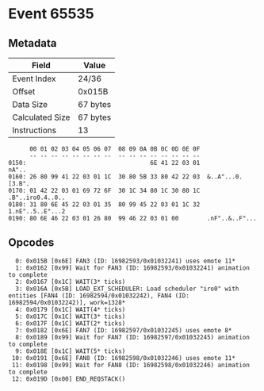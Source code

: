 # Event 65535

## Metadata

| Field           | Value    |
|-----------------|----------|
| Event Index     | 24/36    |
| Offset          | 0x015B   |
| Data Size       | 67 bytes |
| Calculated Size | 67 bytes |
| Instructions    | 13       |

```
      00 01 02 03 04 05 06 07  08 09 0A 0B 0C 0D 0E 0F
      -- -- -- -- -- -- -- --  -- -- -- -- -- -- -- --
0150:                                   6E 41 22 03 01             nA"..
0160: 26 80 99 41 22 03 01 1C  30 80 5B 33 80 42 22 03  &..A"...0.[3.B".
0170: 01 42 22 03 01 69 72 6F  30 1C 34 80 1C 30 80 1C  .B"..iro0.4..0..
0180: 31 80 6E 45 22 03 01 35  80 99 45 22 03 01 1C 32  1.nE"..5..E"...2
0190: 80 6E 46 22 03 01 26 80  99 46 22 03 01 00        .nF"..&..F"...  
```

## Opcodes

```
  0: 0x015B [0x6E] FAN3 (ID: 16982593/0x01032241) uses emote 11*
  1: 0x0162 [0x99] Wait for FAN3 (ID: 16982593/0x01032241) animation to complete
  2: 0x0167 [0x1C] WAIT(3* ticks)
  3: 0x016A [0x5B] LOAD_EXT_SCHEDULER: Load scheduler "iro0" with entities [FAN4 (ID: 16982594/0x01032242), FAN4 (ID: 16982594/0x01032242)], work=1328*
  4: 0x0179 [0x1C] WAIT(4* ticks)
  5: 0x017C [0x1C] WAIT(3* ticks)
  6: 0x017F [0x1C] WAIT(2* ticks)
  7: 0x0182 [0x6E] FAN7 (ID: 16982597/0x01032245) uses emote 8*
  8: 0x0189 [0x99] Wait for FAN7 (ID: 16982597/0x01032245) animation to complete
  9: 0x018E [0x1C] WAIT(5* ticks)
 10: 0x0191 [0x6E] FAN8 (ID: 16982598/0x01032246) uses emote 11*
 11: 0x0198 [0x99] Wait for FAN8 (ID: 16982598/0x01032246) animation to complete
 12: 0x019D [0x00] END_REQSTACK()
```
